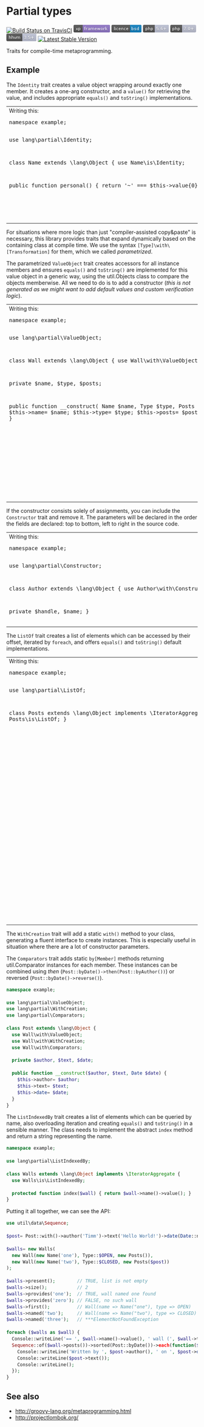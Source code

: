 Partial types
=============

[![Build Status on TravisCI](https://secure.travis-ci.org/xp-forge/partial.svg)](http://travis-ci.org/xp-forge/partial)
[![XP Framework Module](https://raw.githubusercontent.com/xp-framework/web/master/static/xp-framework-badge.png)](https://github.com/xp-framework/core)
[![BSD Licence](https://raw.githubusercontent.com/xp-framework/web/master/static/licence-bsd.png)](https://github.com/xp-framework/core/blob/master/LICENCE.md)
[![Required PHP 5.6+](https://raw.githubusercontent.com/xp-framework/web/master/static/php-5_6plus.png)](http://php.net/)
[![Supports PHP 7.0+](https://raw.githubusercontent.com/xp-framework/web/master/static/php-7_0plus.png)](http://php.net/)
[![Supports HHVM 3.5+](https://raw.githubusercontent.com/xp-framework/web/master/static/hhvm-3_5plus.png)](http://hhvm.com/)
[![Latest Stable Version](https://poser.pugx.org/xp-forge/partial/version.png)](https://packagist.org/packages/xp-forge/partial)

Traits for compile-time metaprogramming.

Example
-------
The `Identity` trait creates a value object wrapping around exactly one member. It creates a one-arg constructor, and a `value()` for retrieving the value, and includes appropriate `equals()` and `toString()` implementations. 

<table><tr><td width="360" valign="top">
Writing this:
<pre lang="php">
namespace example;

use lang\partial\Identity;

class Name extends \lang\Object {
  use Name\is\Identity;

  public function personal() {
    return '~' === $this->value{0};
  }
}
</pre>
</td><td width="360" valign="top">
...is equivalent to:
<pre lang="php">
namespace example;

class Name extends \lang\Object {
  private $value;

  public function __construct($value) {
    $this->value= $value;
  }

  public function value() {
    return $this->value;
  }

  public function personal() {
    return '~' === $this->value{0};
  }
}
</pre>
</td></tr></table>

For situations where more logic than just "compiler-assisted copy&paste" is necessary, this library provides traits that expand dynamically based on the containing class at compile time. We use the syntax `[Type]\with\[Transformation]` for them, which we called *parametrized*.

The parametrized `ValueObject` trait creates accessors for all instance members and ensures `equals()` and `toString()` are implemented for this value object in a generic way, using the util.Objects class to compare the objects memberwise. All we need to do is to add a constructor (*this is not generated as we might want to add default values and custom verification logic*).

<table><tr><td width="360" valign="top">
Writing this:
<pre lang="php">
namespace example;

use lang\partial\ValueObject;

class Wall extends \lang\Object {
  use Wall\with\ValueObject;

  private $name, $type, $posts;

  public function __construct(
    Name $name,
    Type $type,
    Posts $posts
  ) {
    $this->name= $name;
    $this->type= $type;
    $this->posts= $posts;
  }
}
</pre>
</td><td width="360" valign="top">
...is equivalent to:
<pre lang="php">
namespace example;

class Wall extends \lang\Object {
  private $name, $type, $posts;

  public function __construct(
    Name $name,
    Type $type,
    Posts $posts
  ) {
    $this->name= $name;
    $this->type= $type;
    $this->posts= $posts;
  }

  public function name() {
    return $this->name;
  }

  public function type() {
    return $this->type;
  }

  public function posts() {
    return $this->posts;
  }

  public function equals($cmp) {
    // omitted for brevity
  }

  public function toString() {
    // omitted for brevity
  }
}
</pre>
</td></tr></table>

If the constructor consists solely of assignments, you can include the `Constructor` trait and remove it. The parameters will be declared in the order the fields are declared: top to bottom, left to right in the source code.

<table><tr><td width="360" valign="top">
Writing this:
<pre lang="php">
namespace example;

use lang\partial\Constructor;

class Author extends \lang\Object {
  use Author\with\Constructor;

  private $handle, $name;
}
</pre>
</td><td width="360" valign="top">
...is equivalent to:
<pre lang="php">
namespace example;

class Author extends \lang\Object {
  private $handle, $name;

  public function __construct($handle, $name) {
    $this->handle= $handle;
    $this->name= $name;
  }
}
</pre>
</td></tr></table>

The `ListOf` trait creates a list of elements which can be accessed by their offset, iterated by `foreach`, and offers `equals()` and `toString()` default implementations.

<table><tr><td width="360" valign="top">
Writing this:
<pre lang="php">
namespace example;

use lang\partial\ListOf;

class Posts extends \lang\Object
  implements \IteratorAggregate {
  use Posts\is\ListOf;
}
</pre>
</td><td width="360" valign="top">
...is equivalent to:
<pre lang="php">
namespace example;

class Posts extends \lang\Object
  implements \IteratorAggregate {
  private $backing;

  public function __construct(...$elements) {
    $this->backing= $elements;
  }

  public function present() {
    return !empty($this->backing);
  }

  public function size() {
    return sizeof($this->backing);
  }

  public function at($offset) {
    if (isset($this->backing[$offset])) {
      return $this->backing[$offset];
    }
    throw new ElementNotFoundException(…);
  }

  public function first() {
    if (empty($this->backing)) {
      throw new ElementNotFoundException(…);
    }
    return $this->backing[0];
  }

  public function getIterator() {
    foreach ($this->backing as $element) {
      yield $element;
    }
  }

  public function equals($cmp) {
    // omitted for brevity
  }

  public function toString() {
    // omitted for brevity
  }
}
</pre>
</td></tr></table>

The `WithCreation` trait will add a static `with()` method to your class, generating a fluent interface to create instances. This is especially useful in situation where there are a lot of constructor parameters.

The `Comparators` trait adds static `by[Member]` methods returning util.Comparator instances for each member. These instances can be combined using *then* (`Post::byDate()->then(Post::byAuthor())`) or reversed (`Post::byDate()->reverse()`).

```php
namespace example;

use lang\partial\ValueObject;
use lang\partial\WithCreation;
use lang\partial\Comparators;

class Post extends \lang\Object {
  use Wall\with\ValueObject;
  use Wall\with\WithCreation;
  use Wall\with\Comparators;

  private $author, $text, $date;

  public function __construct($author, $text, Date $date) {
    $this->author= $author;
    $this->text= $text;
    $this->date= $date;
  }
}
```

The `ListIndexedBy` trait creates a list of elements which can be queried by name, also overloading iteration and creating `equals()` and `toString()` in a sensible manner. The class needs to implement the abstract `index` method and return a string representing the name.

```php
namespace example;

use lang\partial\ListIndexedBy;

class Walls extends \lang\Object implements \IteratorAggregate {
  use Walls\is\ListIndexedBy;

  protected function index($wall) { return $wall->name()->value(); }
}
```

Putting it all together, we can see the API:

```php
use util\data\Sequence;

$post= Post::with()->author('Timm')->text('Hello World!')->date(Date::now())->create();

$walls= new Walls(
  new Wall(new Name('one'), Type::$OPEN, new Posts()),
  new Wall(new Name('two'), Type::$CLOSED, new Posts($post))
);

$walls->present();        // TRUE, list is not empty
$walls->size();           // 2
$walls->provides('one');  // TRUE, wall named one found
$walls->provides('zero'); // FALSE, no such wall
$walls->first();          // Wall(name => Name("one"), type => OPEN)
$walls->named('two');     // Wall(name => Name("two"), type => CLOSED)
$walls->named('three');   // ***ElementNotFoundException

foreach ($walls as $wall) {
  Console::writeLine('== ', $wall->name()->value(), ' wall (', $wall->type(), ') ==');
  Sequence::of($wall->posts())->sorted(Post::byDate())->each(function($post) {
    Console::writeLine('Written by ', $post->author(), ' on ', $post->date());
    Console::writeLine($post->text());
    Console::writeLine();
  });
}
```

See also
--------
* http://groovy-lang.org/metaprogramming.html
* http://projectlombok.org/
